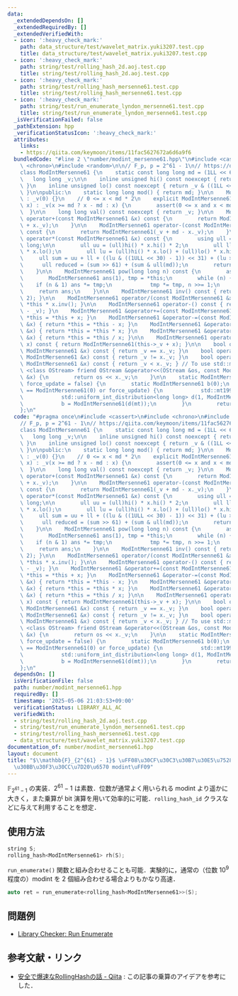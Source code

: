 ```yaml
---
data:
  _extendedDependsOn: []
  _extendedRequiredBy: []
  _extendedVerifiedWith:
  - icon: ':heavy_check_mark:'
    path: data_structure/test/wavelet_matrix.yuki3207.test.cpp
    title: data_structure/test/wavelet_matrix.yuki3207.test.cpp
  - icon: ':heavy_check_mark:'
    path: string/test/rolling_hash_2d.aoj.test.cpp
    title: string/test/rolling_hash_2d.aoj.test.cpp
  - icon: ':heavy_check_mark:'
    path: string/test/rolling_hash_mersenne61.test.cpp
    title: string/test/rolling_hash_mersenne61.test.cpp
  - icon: ':heavy_check_mark:'
    path: string/test/run_enumerate_lyndon_mersenne61.test.cpp
    title: string/test/run_enumerate_lyndon_mersenne61.test.cpp
  _isVerificationFailed: false
  _pathExtension: hpp
  _verificationStatusIcon: ':heavy_check_mark:'
  attributes:
    links:
    - https://qiita.com/keymoon/items/11fac5627672a6d6a9f6
  bundledCode: "#line 2 \"number/modint_mersenne61.hpp\"\n#include <cassert>\n#include\
    \ <chrono>\n#include <random>\n\n// F_p, p = 2^61 - 1\n// https://qiita.com/keymoon/items/11fac5627672a6d6a9f6\n\
    class ModIntMersenne61 {\n    static const long long md = (1LL << 61) - 1;\n \
    \   long long _v;\n\n    inline unsigned hi() const noexcept { return _v >> 31;\
    \ }\n    inline unsigned lo() const noexcept { return _v & ((1LL << 31) - 1);\
    \ }\n\npublic:\n    static long long mod() { return md; }\n\n    ModIntMersenne61()\
    \ : _v(0) {}\n    // 0 <= x < md * 2\n    explicit ModIntMersenne61(long long\
    \ x) : _v(x >= md ? x - md : x) {\n        assert(0 <= x and x < md * 2);\n  \
    \  }\n\n    long long val() const noexcept { return _v; }\n\n    ModIntMersenne61\
    \ operator+(const ModIntMersenne61 &x) const {\n        return ModIntMersenne61(_v\
    \ + x._v);\n    }\n\n    ModIntMersenne61 operator-(const ModIntMersenne61 &x)\
    \ const {\n        return ModIntMersenne61(_v + md - x._v);\n    }\n\n    ModIntMersenne61\
    \ operator*(const ModIntMersenne61 &x) const {\n        using ull = unsigned long\
    \ long;\n\n        ull uu = (ull)hi() * x.hi() * 2;\n        ull ll = (ull)lo()\
    \ * x.lo();\n        ull lu = (ull)hi() * x.lo() + (ull)lo() * x.hi();\n\n   \
    \     ull sum = uu + ll + ((lu & ((1ULL << 30) - 1)) << 31) + (lu >> 30);\n  \
    \      ull reduced = (sum >> 61) + (sum & ull(md));\n        return ModIntMersenne61(reduced);\n\
    \    }\n\n    ModIntMersenne61 pow(long long n) const {\n        assert(n >= 0);\n\
    \        ModIntMersenne61 ans(1), tmp = *this;\n        while (n) {\n        \
    \    if (n & 1) ans *= tmp;\n            tmp *= tmp, n >>= 1;\n        }\n   \
    \     return ans;\n    }\n\n    ModIntMersenne61 inv() const { return pow(md -\
    \ 2); }\n\n    ModIntMersenne61 operator/(const ModIntMersenne61 &x) const { return\
    \ *this * x.inv(); }\n\n    ModIntMersenne61 operator-() const { return ModIntMersenne61(md\
    \ - _v); }\n    ModIntMersenne61 &operator+=(const ModIntMersenne61 &x) { return\
    \ *this = *this + x; }\n    ModIntMersenne61 &operator-=(const ModIntMersenne61\
    \ &x) { return *this = *this - x; }\n    ModIntMersenne61 &operator*=(const ModIntMersenne61\
    \ &x) { return *this = *this * x; }\n    ModIntMersenne61 &operator/=(const ModIntMersenne61\
    \ &x) { return *this = *this / x; }\n\n    ModIntMersenne61 operator+(unsigned\
    \ x) const { return ModIntMersenne61(this->_v + x); }\n\n    bool operator==(const\
    \ ModIntMersenne61 &x) const { return _v == x._v; }\n    bool operator!=(const\
    \ ModIntMersenne61 &x) const { return _v != x._v; }\n    bool operator<(const\
    \ ModIntMersenne61 &x) const { return _v < x._v; } // To use std::map\n\n    template\
    \ <class OStream> friend OStream &operator<<(OStream &os, const ModIntMersenne61\
    \ &x) {\n        return os << x._v;\n    }\n\n    static ModIntMersenne61 randgen(bool\
    \ force_update = false) {\n        static ModIntMersenne61 b(0);\n        if (b\
    \ == ModIntMersenne61(0) or force_update) {\n            std::mt19937 mt(std::chrono::steady_clock::now().time_since_epoch().count());\n\
    \            std::uniform_int_distribution<long long> d(1, ModIntMersenne61::mod());\n\
    \            b = ModIntMersenne61(d(mt));\n        }\n        return b;\n    }\n\
    };\n"
  code: "#pragma once\n#include <cassert>\n#include <chrono>\n#include <random>\n\n\
    // F_p, p = 2^61 - 1\n// https://qiita.com/keymoon/items/11fac5627672a6d6a9f6\n\
    class ModIntMersenne61 {\n    static const long long md = (1LL << 61) - 1;\n \
    \   long long _v;\n\n    inline unsigned hi() const noexcept { return _v >> 31;\
    \ }\n    inline unsigned lo() const noexcept { return _v & ((1LL << 31) - 1);\
    \ }\n\npublic:\n    static long long mod() { return md; }\n\n    ModIntMersenne61()\
    \ : _v(0) {}\n    // 0 <= x < md * 2\n    explicit ModIntMersenne61(long long\
    \ x) : _v(x >= md ? x - md : x) {\n        assert(0 <= x and x < md * 2);\n  \
    \  }\n\n    long long val() const noexcept { return _v; }\n\n    ModIntMersenne61\
    \ operator+(const ModIntMersenne61 &x) const {\n        return ModIntMersenne61(_v\
    \ + x._v);\n    }\n\n    ModIntMersenne61 operator-(const ModIntMersenne61 &x)\
    \ const {\n        return ModIntMersenne61(_v + md - x._v);\n    }\n\n    ModIntMersenne61\
    \ operator*(const ModIntMersenne61 &x) const {\n        using ull = unsigned long\
    \ long;\n\n        ull uu = (ull)hi() * x.hi() * 2;\n        ull ll = (ull)lo()\
    \ * x.lo();\n        ull lu = (ull)hi() * x.lo() + (ull)lo() * x.hi();\n\n   \
    \     ull sum = uu + ll + ((lu & ((1ULL << 30) - 1)) << 31) + (lu >> 30);\n  \
    \      ull reduced = (sum >> 61) + (sum & ull(md));\n        return ModIntMersenne61(reduced);\n\
    \    }\n\n    ModIntMersenne61 pow(long long n) const {\n        assert(n >= 0);\n\
    \        ModIntMersenne61 ans(1), tmp = *this;\n        while (n) {\n        \
    \    if (n & 1) ans *= tmp;\n            tmp *= tmp, n >>= 1;\n        }\n   \
    \     return ans;\n    }\n\n    ModIntMersenne61 inv() const { return pow(md -\
    \ 2); }\n\n    ModIntMersenne61 operator/(const ModIntMersenne61 &x) const { return\
    \ *this * x.inv(); }\n\n    ModIntMersenne61 operator-() const { return ModIntMersenne61(md\
    \ - _v); }\n    ModIntMersenne61 &operator+=(const ModIntMersenne61 &x) { return\
    \ *this = *this + x; }\n    ModIntMersenne61 &operator-=(const ModIntMersenne61\
    \ &x) { return *this = *this - x; }\n    ModIntMersenne61 &operator*=(const ModIntMersenne61\
    \ &x) { return *this = *this * x; }\n    ModIntMersenne61 &operator/=(const ModIntMersenne61\
    \ &x) { return *this = *this / x; }\n\n    ModIntMersenne61 operator+(unsigned\
    \ x) const { return ModIntMersenne61(this->_v + x); }\n\n    bool operator==(const\
    \ ModIntMersenne61 &x) const { return _v == x._v; }\n    bool operator!=(const\
    \ ModIntMersenne61 &x) const { return _v != x._v; }\n    bool operator<(const\
    \ ModIntMersenne61 &x) const { return _v < x._v; } // To use std::map\n\n    template\
    \ <class OStream> friend OStream &operator<<(OStream &os, const ModIntMersenne61\
    \ &x) {\n        return os << x._v;\n    }\n\n    static ModIntMersenne61 randgen(bool\
    \ force_update = false) {\n        static ModIntMersenne61 b(0);\n        if (b\
    \ == ModIntMersenne61(0) or force_update) {\n            std::mt19937 mt(std::chrono::steady_clock::now().time_since_epoch().count());\n\
    \            std::uniform_int_distribution<long long> d(1, ModIntMersenne61::mod());\n\
    \            b = ModIntMersenne61(d(mt));\n        }\n        return b;\n    }\n\
    };\n"
  dependsOn: []
  isVerificationFile: false
  path: number/modint_mersenne61.hpp
  requiredBy: []
  timestamp: '2025-05-06 21:03:53+09:00'
  verificationStatus: LIBRARY_ALL_AC
  verifiedWith:
  - string/test/rolling_hash_2d.aoj.test.cpp
  - string/test/run_enumerate_lyndon_mersenne61.test.cpp
  - string/test/rolling_hash_mersenne61.test.cpp
  - data_structure/test/wavelet_matrix.yuki3207.test.cpp
documentation_of: number/modint_mersenne61.hpp
layout: document
title: "$\\mathbb{F}_{2^{61} - 1}$ \uFF08\u30CF\u30C3\u30B7\u30E5\u7528\u30E1\u30EB\
  \u30BB\u30F3\u30CC\u7D20\u6570 modint\uFF09"
---
```


$\mathbb{F}_{2^{61} - 1}$ の実装．$2^{61} - 1$ は素数．位数が通常よく用いられる modint より遥かに大きく，また乗算が bit 演算を用いて効率的に可能．`rolling_hash_id` クラスなどに与えて利用することを想定．

## 使用方法

```cpp
string S;
rolling_hash<ModIntMersenne61> rh(S);
```

`run_enumerate()` 関数と組み合わせることも可能．実験的に，通常の（位数 $10^9$ 程度の）modint を 2 個組み合わせる場合よりもかなり高速．

```cpp
auto ret = run_enumerate<rolling_hash<ModIntMersenne61>>(S);
```

## 問題例

- [Library Checker: Run Enumerate](https://judge.yosupo.jp/problem/runenumerate)

## 参考文献・リンク

- [安全で爆速なRollingHashの話 - Qiita](https://qiita.com/keymoon/items/11fac5627672a6d6a9f6#fnref1) : この記事の乗算のアイデアを参考にした．
